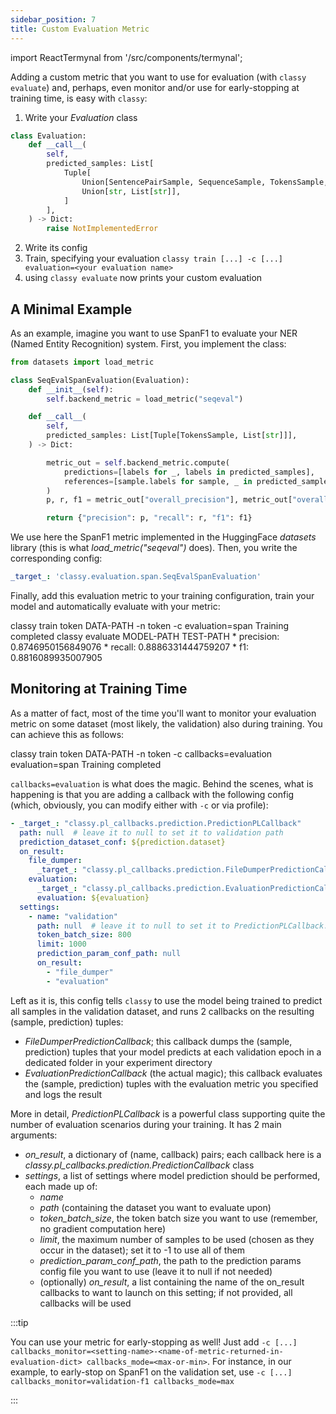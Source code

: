```yaml
---
sidebar_position: 7
title: Custom Evaluation Metric
---
```


import ReactTermynal from '/src/components/termynal';

Adding a custom metric that you want to use for evaluation (with `classy evaluate`) and, perhaps, even monitor and/or
use for early-stopping at training time, is easy with `classy`:
1. Write your *Evaluation* class

```python
class Evaluation:
    def __call__(
        self,
        predicted_samples: List[
            Tuple[
                Union[SentencePairSample, SequenceSample, TokensSample, QASample, GenerationSample],
                Union[str, List[str]],
            ]
        ],
    ) -> Dict:
        raise NotImplementedError
```

2. Write its config
3. Train, specifying your evaluation `classy train [...] -c [...] evaluation=<your evaluation name>`
4. using `classy evaluate` now prints your custom evaluation

## A Minimal Example

As an example, imagine you want to use SpanF1 to evaluate your NER (Named Entity Recognition) system. First, you implement
the class:
```python title="classy/evaluation/span.py"
from datasets import load_metric

class SeqEvalSpanEvaluation(Evaluation):
    def __init__(self):
        self.backend_metric = load_metric("seqeval")

    def __call__(
        self,
        predicted_samples: List[Tuple[TokensSample, List[str]]],
    ) -> Dict:

        metric_out = self.backend_metric.compute(
            predictions=[labels for _, labels in predicted_samples],
            references=[sample.labels for sample, _ in predicted_samples],
        )
        p, r, f1 = metric_out["overall_precision"], metric_out["overall_recall"], metric_out["overall_f1"]

        return {"precision": p, "recall": r, "f1": f1}
```
We use here the SpanF1 metric implemented in the HuggingFace *datasets* library (this is what *load_metric("seqeval")* 
does). Then, you write the corresponding config:
```yaml title="configurations/evaluation/span.yaml"
_target_: 'classy.evaluation.span.SeqEvalSpanEvaluation'
```

Finally, add this evaluation metric to your training configuration, train your model and automatically evaluate with
your metric:

<ReactTermynal>
  <span data-ty="input">classy train token DATA-PATH -n token -c evaluation=span</span>
  <span data-ty="progress"></span>
  <span data-ty>Training completed</span>
  <span data-ty="input">classy evaluate MODEL-PATH TEST-PATH</span>
  <span data-ty="progress"></span>
  <span data-ty>* precision: 0.8746950156849076</span>
  <span data-ty>* recall: 0.8886331444759207</span>
  <span data-ty>* f1: 0.8816089935007905</span>
</ReactTermynal>


## Monitoring at Training Time

As a matter of fact, most of the time you'll want to monitor your evaluation metric on some dataset (most likely, the validation)
also during training. You can achieve this as follows:

<ReactTermynal>
  <span data-ty="input">classy train token DATA-PATH -n token -c callbacks=evaluation evaluation=span</span>
  <span data-ty="progress"></span>
  <span data-ty>Training completed</span>
</ReactTermynal>
<p></p>

`callbacks=evaluation` is what does the magic. Behind the scenes, what is happening is that you are adding a callback
with the following config (which, obviously, you can modify either with `-c` or via profile):
```yaml title="configurations/callbacks/evaluation.yaml"
- _target_: "classy.pl_callbacks.prediction.PredictionPLCallback"
  path: null  # leave it to null to set it to validation path
  prediction_dataset_conf: ${prediction.dataset}
  on_result:
    file_dumper:
      _target_: "classy.pl_callbacks.prediction.FileDumperPredictionCallback"
    evaluation:
      _target_: "classy.pl_callbacks.prediction.EvaluationPredictionCallback"
      evaluation: ${evaluation}
  settings:
    - name: "validation"
      path: null  # leave it to null to set it to PredictionPLCallback.path
      token_batch_size: 800
      limit: 1000
      prediction_param_conf_path: null
      on_result:
        - "file_dumper"
        - "evaluation"
```
Left as it is, this config tells `classy` to use the model being trained to predict all samples in the validation dataset,
and runs 2 callbacks on the resulting (sample, prediction) tuples:
* *FileDumperPredictionCallback*; this callback dumps the (sample, prediction) tuples that your model predicts at each
validation epoch in a dedicated folder in your experiment directory
* *EvaluationPredictionCallback* (the actual magic); this callback evaluates the (sample, prediction) tuples with the
evaluation metric you specified and logs the result

More in detail, *PredictionPLCallback* is a powerful class supporting quite the number of evaluation scenarios during
your training. It has 2 main arguments:
* *on_result*, a dictionary of (name, callback) pairs; each callback here is a *classy.pl_callbacks.prediction.PredictionCallback* class
* *settings*, a list of settings where model prediction should be performed, each made up of:
  * *name*
  * *path* (containing the dataset you want to evaluate upon)
  * *token_batch_size*, the token batch size you want to use (remember, no gradient computation here)
  * *limit*, the maximum number of samples to be used (chosen as they occur in the dataset); set it to -1 to use all of them
  * *prediction_param_conf_path*, the path to the prediction params config file you want to use (leave it to null if not needed)
  * (optionally) *on_result*, a list containing the name of the on_result callbacks to want to launch on this setting; if not
provided, all callbacks will be used

:::tip

You can use your metric for early-stopping as well! Just add 
`-c [...] callbacks_monitor=<setting-name>-<name-of-metric-returned-in-evaluation-dict> callbacks_mode=<max-or-min>`.
For instance, in our example, to early-stop on SpanF1 on the validation set, 
use `-c [...] callbacks_monitor=validation-f1 callbacks_mode=max`

:::
